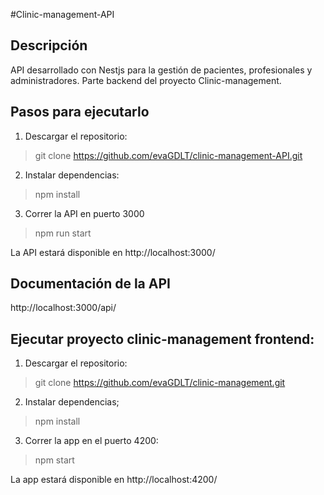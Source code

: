 
#Clinic-management-API

## Descripción

API desarrollado con Nestjs para la gestión de pacientes, profesionales y administradores. Parte backend del proyecto Clinic-management.

## Pasos para ejecutarlo

1. Descargar el repositorio:
> git clone https://github.com/evaGDLT/clinic-management-API.git

2. Instalar dependencias:
> npm install

3. Correr la API en puerto 3000
> npm run start

La API estará disponible en http://localhost:3000/

## Documentación de la API
http://localhost:3000/api/

## Ejecutar proyecto clinic-management frontend:

1. Descargar el repositorio:
> git clone https://github.com/evaGDLT/clinic-management.git

2. Instalar dependencias;
> npm install

3. Correr la app en el puerto 4200:
> npm start

La app estará disponible en http://localhost:4200/




